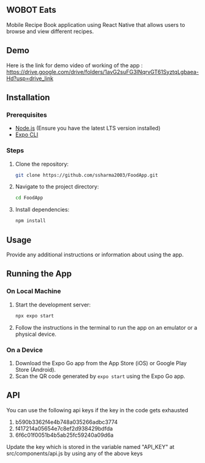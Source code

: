 ## WOBOT Eats
  Mobile Recipe Book application using React Native that allows users to browse and view different recipes.

## Demo
Here is the link for demo video of working of the app : https://drive.google.com/drive/folders/1avG2suFG3INqrvGT61SyztqLgbaea-Hd?usp=drive_link
## Installation

### Prerequisites

- [Node.js](https://nodejs.org/) (Ensure you have the latest LTS version installed)
- [Expo CLI](https://docs.expo.dev/get-started/installation/)

### Steps

1. Clone the repository:
    ```bash
    git clone https://github.com/ssharma2003/FoodApp.git
    ```
2. Navigate to the project directory:
    ```bash
    cd FoodApp
    ```
3. Install dependencies:
    ```bash
    npm install
    ```

## Usage

Provide any additional instructions or information about using the app.

## Running the App

### On Local Machine

1. Start the development server:
    ```bash
    npx expo start
    ```
2. Follow the instructions in the terminal to run the app on an emulator or a physical device.

### On a Device

1. Download the Expo Go app from the App Store (iOS) or Google Play Store (Android).
2. Scan the QR code generated by `expo start` using the Expo Go app.

## API 
You can use the following api keys if the key in the code gets exhausted
1. b590b3362f4e4b748a035266adbc3774
2. f417214a05654e7c8ef2d938429bdfda
3. 6f6c01f0051b4b5ab25fc59240a09d6a

Update the key which is stored in the variable named "API_KEY" at src/components/api.js by using any of the above keys

